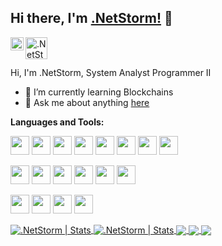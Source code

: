 ## Hi there, I'm [.NetStorm!](https://github.com/oscglezm) 👋

<a href="#URL">
  <img align="left" alt=".NetStorm | Twitter" width="21px" src="https://raw.githubusercontent.com/anuraghazra/anuraghazra/master/assets/twitter.svg" />
</a>
<a href="#URL">
  <img align="left" alt=".NetStorm" width="35px" src="https://logos-marcas.com/wp-content/uploads/2020/04/Linkedin-s%C3%ADmbolo.png" />
</a>

<br />
<br />

Hi, I'm .NetStorm, System Analyst Programmer II

- 🌱 I’m currently learning Blockchains
- 💬 Ask me about anything [here](https://github.com/.oscglezm/oscglezm/issues)

**Languages and Tools:**  

<code><img height="30" src="https://www.ppaste.org/static/mini-logo.826ecc0aeca6.png"></code>
<code><img height="30" src="https://www.thoosje.com/images/programming/csharp-icon.png"></code>
<code><img height="30" src="https://blog.openalfa.com/iconos/logos/java.png"></code>
<code><img height="30" src="https://www.w3.org/html/logo/downloads/HTML5_Logo_256.png"></code>
<code><img height="30" src="https://blastcoding.com/wp-content/uploads/2018/10/CSS3.png"></code>
<code><img height="30" src="https://styles.redditmedia.com/t5_2tugi/styles/communityIcon_7yzrvmem0wi31.png?width=256&s=d0110712c83415e5309f985c6d7dc19086f7d79d"></code>
<code><img height="30" src="https://es.ourcodeworld.com/recursos-publicos/galeria/categorielogo-5c96c4393429c.png"></code>
<code><img height="30" src="https://static-s.aa-cdn.net/img/gp/20600005063239/qqePJsHqU6Gn94WC8YhgLNtGZavSiE8tZVU6JMzZOJW_7V4uPMuuEBHAEkCEpAtNXw=w300?v=1"></code>

<code><img height="30" src="https://raw.githubusercontent.com/aledc7/git/master/git1.png"></code>
<code><img height="30" src="https://cdn.iconscout.com/icon/free/png-256/microsoft-dot-net-1-1175179.png"></code>
<code><img height="30" src="https://hsto.org/webt/5a/f8/bf/5af8bf51635f4574892296.png"></code>
<code><img height="30" src="https://www.mindframe.com/img/icons/services-icons/sqlserver-256-black.png"></code>
<code><img height="30" src="https://styles.redditmedia.com/t5_2qm6k/styles/communityIcon_dhjr6guc03x51.png?width=256&s=3e825b7205c7f497d4695028e358d26ee359f84b"></code>
<code><img height="30" src="https://ugeek.github.io/blog/images-blog/ubuntu.png"></code>

<code><img height="30" src="https://www.kunshtech.com/wp-content/uploads/2019/07/django-1.png"></code>
<code><img height="30" src="https://pics.computerbase.de/3/8/2/9/7/logo-256.png"></code>
<code><img height="30" src="https://code.visualstudio.com/assets/favicon.ico"></code>
<code><img height="30" src="https://1.bp.blogspot.com/-uH380L_v3VE/VV4pu-exi7I/AAAAAAAAAyQ/rpblm9vPKt0/s1600/netbeans1.png"></code>




<a href="https://github.com/oscglezm">
  <img align="center" alt=".NetStorm | Stats" src="https://github-readme-stats.vercel.app/api?username=oscglezm&show_icons=true&theme=dark" />
</a>

<a href="https://github.com/oscglezm">
  <img align="center" alt=".NetStorm | Stats" src="https://github-readme-stats.vercel.app/api/top-langs/?username=oscglezm&layout=compact&hide=css, scss&theme=dark"/>
</a>

<a href="https://github.com/oscglezm/Portfolio-Project">
  <!-- Change the `github-readme-stats.anuraghazra1.vercel.app` to `github-readme-stats.vercel.app`  -->
  <img align="center" src="https://github-readme-stats.anuraghazra1.vercel.app/api/pin/?username=oscglezm&repo=Portfolio-Project&theme=dark" />
</a>

<a href="https://github.com/oscglezm/Multilabel-dataset-GUI">
  <!-- Change the `github-readme-stats.anuraghazra1.vercel.app` to `github-readme-stats.vercel.app`  -->
  <img align="center" src="https://github-readme-stats.anuraghazra1.vercel.app/api/pin/?username=oscglezm&repo=Multilabel-dataset-GUI&theme=dark" />
</a>

<a href="https://github.com/oscglezm/Python-Movie-List">
  <!-- Change the `github-readme-stats.anuraghazra1.vercel.app` to `github-readme-stats.vercel.app`  -->
  <img align="center" src="https://github-readme-stats.anuraghazra1.vercel.app/api/pin/?username=oscglezm&repo=Multilabel-dataset-GUI&theme=dark" />
</a>

